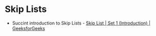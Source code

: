 # Skip Lists

- Succint introduction to Skip Lists - [Skip List | Set 1 (Introduction) | GeeksforGeeks](https://www.youtube.com/watch?v=ypod5jeYzAU)
